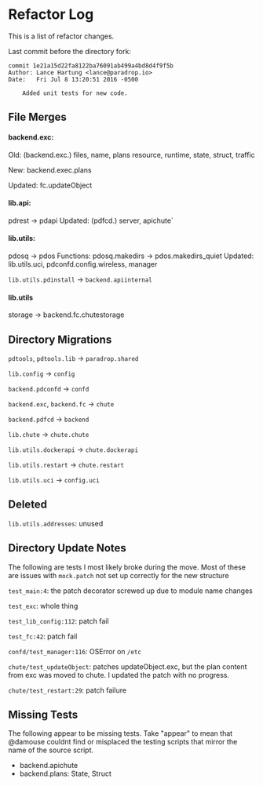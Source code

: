 # Refactor Log

This is a list of refactor changes. 

Last commit before the directory fork:

```
commit 1e21a15d22fa8122ba76091ab499a4bd8d4f9f5b
Author: Lance Hartung <lance@paradrop.io>
Date:   Fri Jul 8 13:20:51 2016 -0500

    Added unit tests for new code.

```

## File Merges

#### backend.exc: 

Old: (backend.exc.) files, name, plans resource, runtime, state, struct, traffic

New: backend.exec.plans

Updated: fc.updateObject 

#### lib.api: 

pdrest -> pdapi
Updated: (pdfcd.) server, apichute`

#### lib.utils: 

pdosq -> pdos
Functions: pdosq.makedirs -> pdos.makedirs_quiet
Updated: lib.utils.uci, pdconfd.config.wireless, manager

`lib.utils.pdinstall` -> `backend.apiinternal`

#### lib.utils

storage -> backend.fc.chutestorage

## Directory Migrations

`pdtools`, `pdtools.lib` -> `paradrop.shared`

`lib.config` -> `config`

`backend.pdconfd` -> `confd`

`backend.exc`, `backend.fc` -> `chute`

`backend.pdfcd` -> `backend`

`lib.chute` -> `chute.chute`

`lib.utils.dockerapi` -> `chute.dockerapi`

`lib.utils.restart` -> `chute.restart`

`lib.utils.uci` -> `config.uci`

## Deleted

`lib.utils.addresses`: unused

## Directory Update Notes

The following are tests I most likely broke during the move. Most of these are issues with `mock.patch` not set up correctly for the new structure 

`test_main:4`: the patch decorator screwed up due to module name changes

`test_exc`: whole thing

`test_lib_config:112`: patch fail

`test_fc:42`: patch fail

`confd/test_manager:116`: OSError on `/etc`

`chute/test_updateObject`: patches updateObject.exc, but the plan content from exc was moved to chute. I updated the patch with no progress.

`chute/test_restart:29`: patch failure

## Missing Tests

The following appear to be missing tests. Take "appear" to mean that @damouse couldnt find or misplaced the testing scripts that mirror the name of the source script.

- backend.apichute
- backend.plans: State, Struct








































